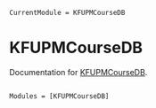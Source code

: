 ```@meta
CurrentModule = KFUPMCourseDB
```

# KFUPMCourseDB

Documentation for [KFUPMCourseDB](https://github.com/mmogib/KFUPMCourseDB.jl).

```@index
```

```@autodocs
Modules = [KFUPMCourseDB]
```
